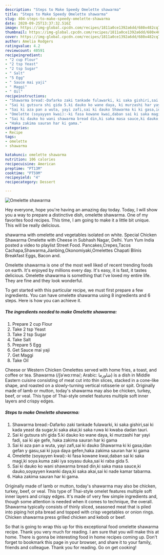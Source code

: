 ```yaml
---
description: "Steps to Make Speedy Omelette shawarma"
title: "Steps to Make Speedy Omelette shawarma"
slug: 404-steps-to-make-speedy-omelette-shawarma
date: 2020-09-25T13:37:32.516Z
image: https://img-global.cpcdn.com/recipes/1811a0ce1392a6dd/680x482cq70/omelette-shawarma-recipe-main-photo.jpg
thumbnail: https://img-global.cpcdn.com/recipes/1811a0ce1392a6dd/680x482cq70/omelette-shawarma-recipe-main-photo.jpg
cover: https://img-global.cpcdn.com/recipes/1811a0ce1392a6dd/680x482cq70/omelette-shawarma-recipe-main-photo.jpg
author: Amelia Rodgers
ratingvalue: 4.2
reviewcount: 40591
recipeingredient:
- "2 cup Flour"
- "2 tsp Yeast"
- "2 tsp Sugar"
- " Salt"
- "5 Egg"
- " Sauce mai yaji"
- " Maggi"
- " Oil"
recipeinstructions:
- "Shawarma bread:-Dafarko zaki tankade fulawarki, ki saka gishiri,sai ki kada yeast da sugar,ki saka akai,ki saka ruwa ki kwaba dadan tauri."
- "Sai ki gutsura shi gida 5.ki dauko ko wane daya, ki murzashi har yayi fadi, sai ki aje gefe, haka zakima sauran har ki gama"
- "Sai ki aza pan a wuta, yayi zafi,sai ki dauko Shawarma ki ki gasa,idan gefan y gasu,sai ki juya daya gefen,haka zakima sauran har ki gama"
- "Omelette (soyayyen kwai):-ki fasa kowane kwai,daban sai ki saka magi,ki soya.kuma zaki iya soyasu duka,sai ki raba gida 5."
- "Sai ki dauko ko wani shawarma bread din,ki saka masa sauce,ki dauko,soyayyen kwanki daya,ki saka akai,sai ki nade kamar tabarma."
- "Haka zakima sauran har ki gama."
categories:
- Recipe
tags:
- omelette
- shawarma

katakunci: omelette shawarma 
nutrition: 106 calories
recipecuisine: American
preptime: "PT13M"
cooktime: "PT59M"
recipeyield: "4"
recipecategory: Dessert

---
```



![Omelette shawarma](https://img-global.cpcdn.com/recipes/1811a0ce1392a6dd/680x482cq70/omelette-shawarma-recipe-main-photo.jpg)

Hey everyone, hope you're having an amazing day today. Today, I will show you a way to prepare a distinctive dish, omelette shawarma. One of my favorites food recipes. This time, I am going to make it a little bit unique. This will be really delicious.

shawarma with omelette and vegetables isolated on white. Special Chicken Shawarma Omelette with Cheese in Subhash Nagar, Delhi. Yum Yum India posted a video to playlist Street Food. Pancakes,Crepes,Tacos Cachapa,Shawarma,Jianbing,Okonomiyaki,Omelettes Chapati Blinis Breakfast Eggs, Bacon and.

Omelette shawarma is one of the most well liked of recent trending foods on earth. It's enjoyed by millions every day. It's easy, it is fast, it tastes delicious. Omelette shawarma is something that I've loved my entire life. They are fine and they look wonderful.


To get started with this particular recipe, we must first prepare a few ingredients. You can have omelette shawarma using 8 ingredients and 6 steps. Here is how you can achieve it.

<!--inarticleads1-->

##### The ingredients needed to make Omelette shawarma:

1. Prepare 2 cup Flour
1. Take 2 tsp Yeast
1. Take 2 tsp Sugar
1. Take  Salt
1. Prepare 5 Egg
1. Get  Sauce mai yaji
1. Get  Maggi
1. Take  Oil


Cheese or Western Chicken Omelettes served with home fries, a toast, and coffee or tea. Shawarma (/ʃəˈwɑːrmə/; Arabic: شاورما‎) is a dish in Middle Eastern cuisine consisting of meat cut into thin slices, stacked in a cone-like shape, and roasted on a slowly-turning vertical rotisserie or spit. Originally made of lamb or mutton, today&#39;s shawarma may also be chicken, turkey, beef, or veal. This type of Thai-style omelet features multiple soft inner layers and crispy edges. 

<!--inarticleads2-->

##### Steps to make Omelette shawarma:

1. Shawarma bread:-Dafarko zaki tankade fulawarki, ki saka gishiri,sai ki kada yeast da sugar,ki saka akai,ki saka ruwa ki kwaba dadan tauri.
1. Sai ki gutsura shi gida 5.ki dauko ko wane daya, ki murzashi har yayi fadi, sai ki aje gefe, haka zakima sauran har ki gama
1. Sai ki aza pan a wuta, yayi zafi,sai ki dauko Shawarma ki ki gasa,idan gefan y gasu,sai ki juya daya gefen,haka zakima sauran har ki gama
1. Omelette (soyayyen kwai):-ki fasa kowane kwai,daban sai ki saka magi,ki soya.kuma zaki iya soyasu duka,sai ki raba gida 5.
1. Sai ki dauko ko wani shawarma bread din,ki saka masa sauce,ki dauko,soyayyen kwanki daya,ki saka akai,sai ki nade kamar tabarma.
1. Haka zakima sauran har ki gama.


Originally made of lamb or mutton, today&#39;s shawarma may also be chicken, turkey, beef, or veal. This type of Thai-style omelet features multiple soft inner layers and crispy edges. It&#39;s made of very few simple ingredients and, though some attention is needed when it comes to technique, the overall. Shawarma typically consists of thinly sliced, seasoned meat that is piled into piping hot pita bread and topped with crisp vegetables or onion rings. Chicken shawarma press grilled chicken and kebob or beef. 

So that is going to wrap this up for this exceptional food omelette shawarma recipe. Thank you very much for reading. I am sure that you will make this at home. There is gonna be interesting food in home recipes coming up. Don't forget to bookmark this page in your browser, and share it to your family, friends and colleague. Thank you for reading. Go on get cooking!
